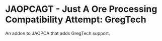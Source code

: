 # JAOPCAGT - Just A Ore Processing Compatibility Attempt: GregTech
An addon to JAOPCA that adds GregTech support.
